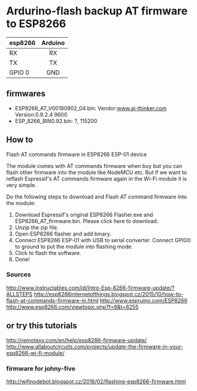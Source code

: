 # Ardurino-flash backup AT firmware to ESP8266

| esp8266 | Arduino |
| ------- |:-------:|
| RX | RX |
| TX | TX |
| GPIO 0 | GND |


## firmwares
- ESP8266_AT_V00180902_04.bin: Vendor:www.ai-thinker.com Version:0.9.2.4 9600
- ESP_8266_BIN0.92.bin: ?, 115200

## How to

Flash AT commands firmware in ESP8266 ESP-01 device

The module comes with AT commands firmware when buy but you can flash other firmware into the module like NodeMCU etc. 
But if we want to reflash Espressif's AT commands firmware again in the Wi-Fi module it is very simple.

Do the following steps to download and Flash AT command firmware into the module:

1. Download Espressif's original ESP8266 Flasher.exe and ESP8266_AT_firmware.bin. Please click here to download.
2. Unzip the zip file.
3. Open ESP8266 flasher and add binary.
4. Connect ESP8266 ESP-01 with USB to serial converter. Connect GPIO0 to ground to put the module into flashing mode.
5. Click to flash the software.
6. Done!

### Sources
http://www.instructables.com/id/Intro-Esp-8266-firmware-update/?ALLSTEPS
http://esp8266internetofthings.blogspot.cz/2015/10/how-to-flash-at-commands-firmware-in.html
http://www.espruino.com/ESP8266
http://www.esp8266.com/viewtopic.php?f=6&t=8255


## or try this tutorials
http://remotexy.com/en/help/esp8266-firmware-update/
http://www.allaboutcircuits.com/projects/update-the-firmware-in-your-esp8266-wi-fi-module/

### firmware for johny-five
http://wifinodebot.blogspot.cz/2016/02/flashing-esp8266-firmware.html
